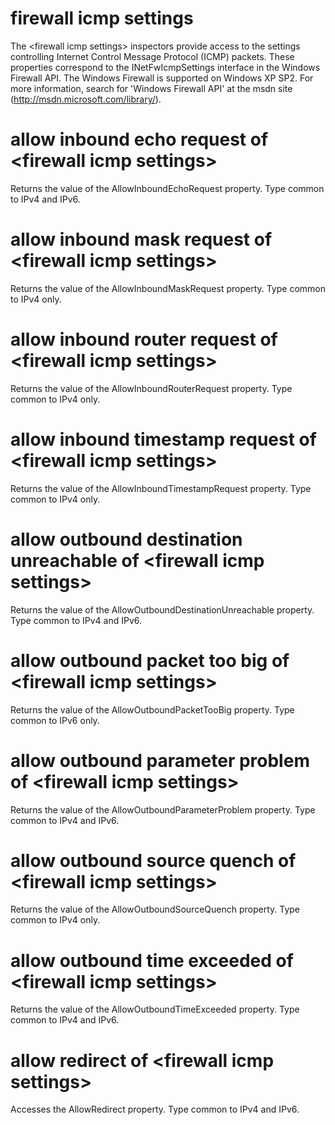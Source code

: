 # firewall icmp settings

The &lt;firewall icmp settings&gt; inspectors provide access to the settings controlling Internet Control Message Protocol (ICMP) packets. These properties correspond to the INetFwIcmpSettings interface in the Windows Firewall API. The Windows Firewall is supported on Windows XP SP2. For more information, search for &#39;Windows Firewall API&#39; at the msdn site (http://msdn.microsoft.com/library/).

# allow inbound echo request of &lt;firewall icmp settings&gt;

Returns the value of the AllowInboundEchoRequest property. Type common to IPv4 and IPv6.

# allow inbound mask request of &lt;firewall icmp settings&gt;

Returns the value of the AllowInboundMaskRequest property. Type common to IPv4 only.

# allow inbound router request of &lt;firewall icmp settings&gt;

Returns the value of the AllowInboundRouterRequest property. Type common to IPv4 only.

# allow inbound timestamp request of &lt;firewall icmp settings&gt;

Returns the value of the AllowInboundTimestampRequest property. Type common to IPv4 only.

# allow outbound destination unreachable of &lt;firewall icmp settings&gt;

Returns the value of the AllowOutboundDestinationUnreachable property. Type common to IPv4 and IPv6.

# allow outbound packet too big of &lt;firewall icmp settings&gt;

Returns the value of the AllowOutboundPacketTooBig property. Type common to IPv6 only.

# allow outbound parameter problem of &lt;firewall icmp settings&gt;

Returns the value of the AllowOutboundParameterProblem property. Type common to IPv4 and IPv6.

# allow outbound source quench of &lt;firewall icmp settings&gt;

Returns the value of the AllowOutboundSourceQuench property. Type common to IPv4 only.

# allow outbound time exceeded of &lt;firewall icmp settings&gt;

Returns the value of the AllowOutboundTimeExceeded property. Type common to IPv4 and IPv6.

# allow redirect of &lt;firewall icmp settings&gt;

Accesses the AllowRedirect property. Type common to IPv4 and IPv6.
